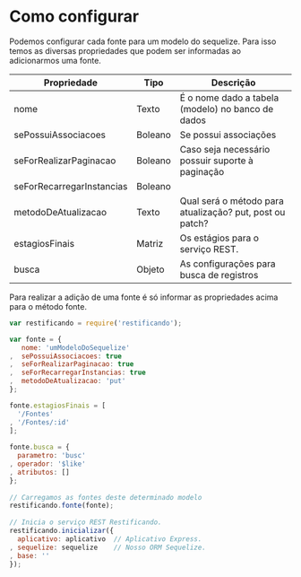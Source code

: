# Como configurar

Podemos configurar cada fonte para um modelo do sequelize. Para isso temos as diversas propriedades que podem ser informadas ao adicionarmos uma fonte.

| Propriedade  | Tipo | Descrição  | 
|---|---|---|
| nome  | Texto  |  É o nome dado a tabela (modelo) no banco de dados |
| sePossuiAssociacoes  | Boleano  | Se possui associações  |
| seForRealizarPaginacao  | Boleano  | Caso seja necessário possuir suporte à paginação  |
| seForRecarregarInstancias | Boleano  |   |
| metodoDeAtualizacao  | Texto  | Qual será o método para atualização? put, post ou patch?  |
| estagiosFinais | Matriz | Os estágios para o serviço REST. |
| busca | Objeto | As configurações para busca de registros |


Para realizar a adição de uma fonte é só informar as propriedades acima para o método fonte.

```javascript
var restificando = require('restificando');

var fonte = {
   nome: 'umModeloDoSequelize'
,  sePossuiAssociacoes: true
,  seForRealizarPaginacao: true
,  seForRecarregarInstancias: true
,  metodoDeAtualizacao: 'put'
};

fonte.estagiosFinais = [ 
  '/Fontes'              
, '/Fontes/:id'
];  
    
fonte.busca = {
  parametro: 'busc'  
, operador: '$like' 
, atributos: []   
};
    
// Carregamos as fontes deste determinado modelo
restificando.fonte(fonte);
    
// Inicia o serviço REST Restificando.
restificando.inicializar({
  aplicativo: aplicativo  // Aplicativo Express.
, sequelize: sequelize    // Nosso ORM Sequelize.
, base: ''        
});
```
